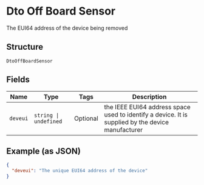 
# Dto Off Board Sensor

The EUI64 address of the device being removed

## Structure

`DtoOffBoardSensor`

## Fields

| Name | Type | Tags | Description |
|  --- | --- | --- | --- |
| `deveui` | `string \| undefined` | Optional | the IEEE EUI64 address space used to identify a device. It is supplied by the device manufacturer |

## Example (as JSON)

```json
{
  "deveui": "The unique EUI64 address of the device"
}
```

